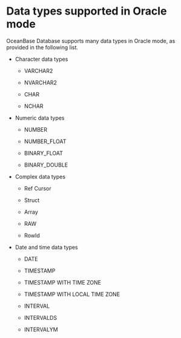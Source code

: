Data types supported in Oracle mode 
========================================================

OceanBase Database supports many data types in Oracle mode, as provided in the following list. 

* Character data types

  * VARCHAR2

    
  
  * NVARCHAR2

    
  
  * CHAR

    
  
  * NCHAR

    
  

  




<!-- -->

* Numeric data types 

  * NUMBER

    
  
  * NUMBER_FLOAT

    
  
  * BINARY_FLOAT

    
  
  * BINARY_DOUBLE

    
  

  




<!-- -->

* Complex data types

  * Ref Cursor

    
  
  * Struct

    
  
  * Array

    
  
  * RAW

    
  
  * RowId

    
  

  




<!-- -->

* Date and time data types

  * DATE

    
  
  * TIMESTAMP

    
  
  * TIMESTAMP WITH TIME ZONE

    
  
  * TIMESTAMP WITH LOCAL TIME ZONE

    
  
  * INTERVAL

    
  
  * INTERVALDS

    
  
  * INTERVALYM

    
  

  




